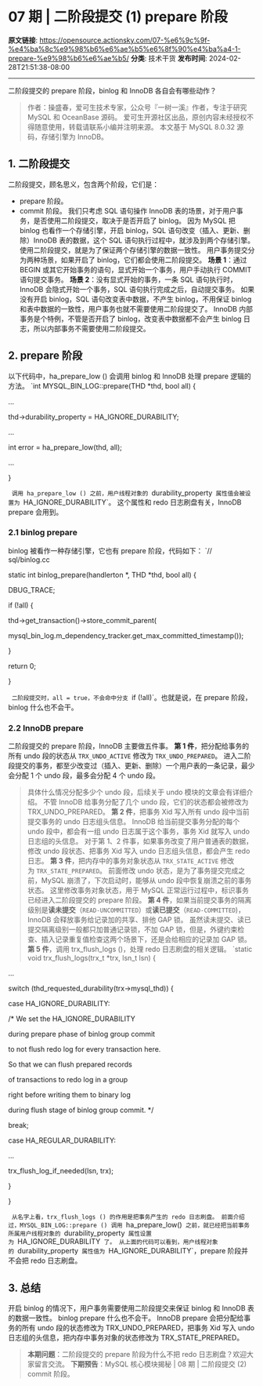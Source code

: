# 07 期 | 二阶段提交 (1) prepare 阶段

**原文链接**: https://opensource.actionsky.com/07-%e6%9c%9f-%e4%ba%8c%e9%98%b6%e6%ae%b5%e6%8f%90%e4%ba%a4-1-prepare-%e9%98%b6%e6%ae%b5/
**分类**: 技术干货
**发布时间**: 2024-02-28T21:51:38-08:00

---

二阶段提交的 prepare 阶段，binlog 和 InnoDB 各自会有哪些动作？
> 作者：操盛春，爱可生技术专家，公众号『一树一溪』作者，专注于研究 MySQL 和 OceanBase 源码。
爱可生开源社区出品，原创内容未经授权不得随意使用，转载请联系小编并注明来源。
本文基于 MySQL 8.0.32 源码，存储引擎为 InnoDB。
## 1. 二阶段提交
二阶段提交，顾名思义，包含两个阶段，它们是：
- prepare 阶段。
- commit 阶段。
我们只考虑 SQL 语句操作 InnoDB 表的场景，对于用户事务，是否使用二阶段提交，取决于是否开启了 binlog。
因为 MySQL 把 binlog 也看作一个存储引擎，开启 binlog，SQL 语句改变（插入、更新、删除）InnoDB 表的数据，这个 SQL 语句执行过程中，就涉及到两个存储引擎。
使用二阶段提交，就是为了保证两个存储引擎的数据一致性。
用户事务提交分为两种场景，如果开启了 binlog，它们都会使用二阶段提交。
**场景 1**：通过 BEGIN 或其它开始事务的语句，显式开始一个事务，用户手动执行 COMMIT 语句提交事务。
**场景 2**：没有显式开始的事务，一条 SQL 语句执行时，InnoDB 会隐式开始一个事务，SQL 语句执行完成之后，自动提交事务。
如果没有开启 binlog，SQL 语句改变表中数据，不产生 binlog，不用保证 binlog 和表中数据的一致性，用户事务也就不需要使用二阶段提交了。
InnoDB 内部事务是个特例，不管是否开启了 binlog，改变表中数据都不会产生 binlog 日志，所以内部事务不需要使用二阶段提交。
## 2. prepare 阶段
以下代码中，ha_prepare_low () 会调用 binlog 和 InnoDB 处理 prepare 逻辑的方法。
`int MYSQL_BIN_LOG::prepare(THD *thd, bool all) {
...
thd->durability_property = HA_IGNORE_DURABILITY;
...
int error = ha_prepare_low(thd, all);
...
}
`
调用 ha_prepare_low () 之前，用户线程对象的 `durability_property` 属性值会被设置为 `HA_IGNORE_DURABILITY`。
这个属性和 redo 日志刷盘有关，InnoDB prepare 会用到。
### 2.1 binlog prepare
binlog 被看作一种存储引擎，它也有 prepare 阶段，代码如下：
`// sql/binlog.cc
static int binlog_prepare(handlerton *, THD *thd, bool all) {
DBUG_TRACE;
if (!all) {
thd->get_transaction()->store_commit_parent(
mysql_bin_log.m_dependency_tracker.get_max_committed_timestamp());
}
return 0;
}
`
二阶段提交时，all = true，不会命中分支 `if (!all)`。也就是说，在 prepare 阶段，binlog 什么也不会干。
### 2.2 InnoDB prepare
二阶段提交的 prepare 阶段，InnoDB 主要做五件事。
**第 1 件**，把分配给事务的所有 undo 段的状态从 `TRX_UNDO_ACTIVE` 修改为 `TRX_UNDO_PREPARED`。
进入二阶段提交的事务，都至少改变过（插入、更新、删除）一个用户表的一条记录，最少会分配 1 个 undo 段，最多会分配 4 个 undo 段。
> 具体什么情况分配多少个 undo 段，后续关于 undo 模块的文章会有详细介绍。
不管 InnoDB 给事务分配了几个 undo 段，它们的状态都会被修改为 TRX_UNDO_PREPARED。
**第 2 件**，把事务 Xid 写入所有 undo 段中当前提交事务的 undo 日志组头信息。
InnoDB 给当前提交事务分配的每个 undo 段中，都会有一组 undo 日志属于这个事务，事务 Xid 就写入 undo 日志组的头信息。
对于第 1、2 件事，如果事务改变了用户普通表的数据，修改 undo 段状态、把事务 Xid 写入 undo 日志组头信息，都会产生 redo 日志。
**第 3 件**，把内存中的事务对象状态从 `TRX_STATE_ACTIVE` 修改为 `TRX_STATE_PREPARED`。
前面修改 undo 状态，是为了事务提交完成之前，MySQL 崩溃了，下次启动时，能够从 undo 段中恢复崩溃之前的事务状态。
这里修改事务对象状态，用于 MySQL 正常运行过程中，标识事务已经进入二阶段提交的 prepare 阶段。
**第 4 件**，如果当前提交事务的隔离级别是**读未提交**（`READ-UNCOMMITTED`）或**读已提交**（`READ-COMMITTED`)，InnoDB 会释放事务给记录加的共享、排他 GAP 锁。
虽然读未提交、读已提交隔离级别一般都只加普通记录锁，不加 GAP 锁，但是，外键约束检查、插入记录重复值检查这两个场景下，还是会给相应的记录加 GAP 锁。
**第 5 件**，调用 trx_flush_logs ()，处理 redo 日志刷盘的相关逻辑。
`static void trx_flush_logs(trx_t *trx, lsn_t lsn) {
...
switch (thd_requested_durability(trx->mysql_thd)) {
case HA_IGNORE_DURABILITY:
/* We set the HA_IGNORE_DURABILITY
during prepare phase of binlog group commit
to not flush redo log for every transaction here. 
So that we can flush prepared records
of transactions to redo log in a group
right before writing them to binary log
during flush stage of binlog group commit. */
break;
case HA_REGULAR_DURABILITY:
...
trx_flush_log_if_needed(lsn, trx);
}
}
`
从名字上看，trx_flush_logs () 的作用是把事务产生的 redo 日志刷盘。
前面介绍过，MYSQL_BIN_LOG::prepare () 调用 `ha_prepare_low()` 之前，就已经把当前事务所属用户线程对象的 `durability_property` 属性设置为 `HA_IGNORE_DURABILITY` 了。
从上面的代码可以看到，用户线程对象的 `durability_property` 属性值为 `HA_IGNORE_DURABILITY`，prepare 阶段并不会把 redo 日志刷盘。
## 3. 总结
开启 binlog 的情况下，用户事务需要使用二阶段提交来保证 binlog 和 InnoDB 表的数据一致性。
binlog prepare 什么也不会干。
InnoDB prepare 会把分配给事务的所有 undo 段的状态修改为 TRX_UNDO_PREPARED，把事务 Xid 写入 undo 日志组的头信息，把内存中事务对象的状态修改为 TRX_STATE_PREPARED。
> **本期问题**：二阶段提交的 prepare 阶段为什么不把 redo 日志刷盘？欢迎大家留言交流。
> **下期预告**：MySQL 核心模块揭秘 | 08 期 | 二阶段提交 (2) commit 阶段。